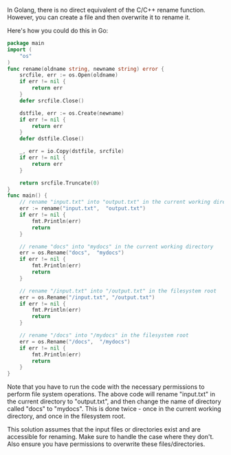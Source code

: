 In Golang, there is no direct equivalent of the C/C++ rename function. However, you can create a file and then overwrite it to rename it. 

Here's how you could do this in Go:

```go
package main
import (
    "os"
)
func rename(oldname string, newname string) error {
    srcfile, err := os.Open(oldname)
    if err != nil {
        return err
    }
    defer srcfile.Close()

    dstfile, err := os.Create(newname)
    if err != nil {
        return err
    }
    defer dstfile.Close()

    _, err = io.Copy(dstfile, srcfile)
    if err != nil {
        return err
    }

    return srcfile.Truncate(0)
}
func main() {
    // rename "input.txt" into "output.txt" in the current working directory
    err := rename("input.txt",  "output.txt") 
    if err != nil {
        fmt.Println(err)
        return
    }

    // rename "docs" into "mydocs" in the current working directory
    err = os.Rename("docs",  "mydocs") 
    if err != nil {
        fmt.Println(err)
        return
    }

    // rename "/input.txt" into "/output.txt" in the filesystem root
    err = os.Rename("/input.txt", "/output.txt") 
    if err != nil {
        fmt.Println(err)
        return
    }

    // rename "/docs" into "/mydocs" in the filesystem root
    err = os.Rename("/docs",  "/mydocs") 
    if err != nil {
        fmt.Println(err)
        return
    }
}
```

Note that you have to run the code with the necessary permissions to perform file system operations. The above code will rename "input.txt" in the current directory to "output.txt", and then change the name of directory called "docs" to "mydocs". This is done twice - once in the current working directory, and once in the filesystem root.

This solution assumes that the input files or directories exist and are accessible for renaming. Make sure to handle the case where they don't. Also ensure you have permissions to overwrite these files/directories.
